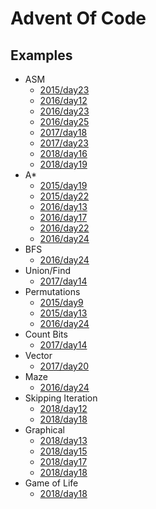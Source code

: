 Advent Of Code
==============

Examples
--------

- ASM
  * [2015/day23](2015/day23.py)
  * [2016/day12](2016/day12.py)
  * [2016/day23](2016/day23.py)
  * [2016/day25](2016/day25.py)
  * [2017/day18](2017/day18.py)
  * [2017/day23](2017/day23.py)
  * [2018/day16](2018/day16.py)
  * [2018/day19](2018/day19.py)
- A*
  * [2015/day19](2015/day19.py)
  * [2015/day22](2015/day22.py)
  * [2016/day13](2016/day13.py)
  * [2016/day17](2016/day17.py)
  * [2016/day22](2016/day22.py)
  * [2016/day24](2016/day24.py)
- BFS
  * [2016/day24](2016/day24.py)
- Union/Find
  * [2017/day14](2017/day14.py)
- Permutations
  * [2015/day9](2015/day9.py)
  * [2015/day13](2015/day13.py)
  * [2016/day24](2015/day24.py)
- Count Bits
  * [2017/day14](2017/day14.py)
- Vector
  * [2017/day20](2017/day20.py)
- Maze
  * [2016/day24](2016/day24.py)
- Skipping Iteration
  * [2018/day12](2018/day12.py)
  * [2018/day18](2018/day18.py)
- Graphical
  * [2018/day13](2018/day13.py)
  * [2018/day15](2018/day15.py)
  * [2018/day17](2018/day17.py)
  * [2018/day18](2018/day18.py)
- Game of Life
  * [2018/day18](2018/day18.py)
